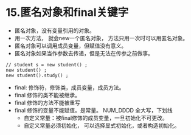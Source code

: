 # 15.匿名对象和final关键字

* 匿名对象，没有变量引用的对象。
* 用一次方法， 就会new一个匿名对象， 方法只用一次时可以用匿名对象。
* 匿名对象可以调用成员变量，但赋值没有意义。
* 匿名对象如果当作参数去传递，但是无法在传参之前做事。



```text
// student s = new student() ;
new student() ;
new student().study() ;
```



* final: 修饰符，修饰类，成员变量，成员方法。
* final 修饰的类不能被继承。
* final 修饰的方法不能被重写
* final 修饰的变量不能赋值。是常量。  NUM\_DDDD  全大写，下划线
  * 自定义常量：被final修饰的成员变量，一旦初始化不可更改。
  * 自定义常量必须初始化， 可以选择显式初始化，或者构造初始化。  


